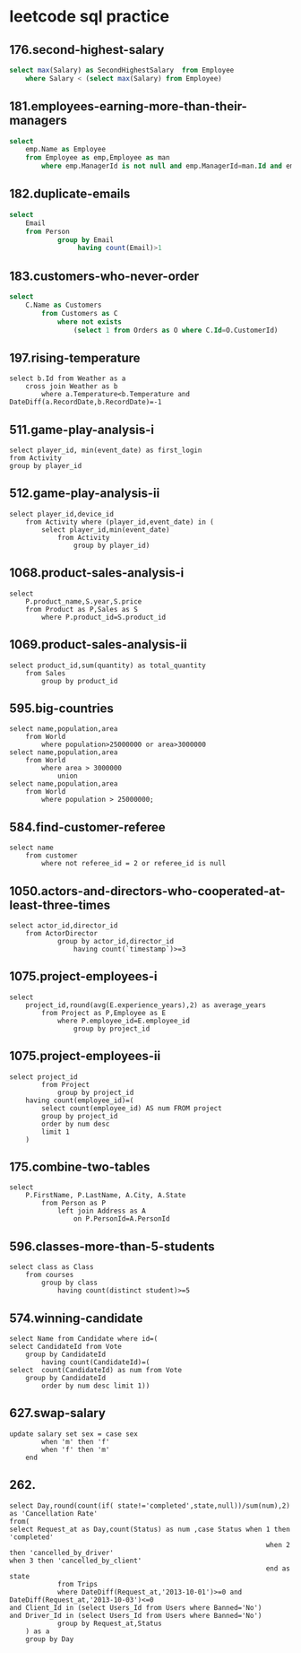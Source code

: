 # leetcode sql practice
## 176.second-highest-salary

``` sql
select max(Salary) as SecondHighestSalary  from Employee
    where Salary < (select max(Salary) from Employee)
```
## 181.employees-earning-more-than-their-managers

``` sql
select 
    emp.Name as Employee
    from Employee as emp,Employee as man
        where emp.ManagerId is not null and emp.ManagerId=man.Id and emp.Salary>man.Salary
```

## 182.duplicate-emails

``` sql 
select 
    Email
    from Person 
            group by Email
                 having count(Email)>1
```

## 183.customers-who-never-order

``` sql
select 
    C.Name as Customers
        from Customers as C
            where not exists 
                (select 1 from Orders as O where C.Id=O.CustomerId)
```

## 197.rising-temperature
``` mysql
select b.Id from Weather as a
    cross join Weather as b
        where a.Temperature<b.Temperature and DateDiff(a.RecordDate,b.RecordDate)=-1
```

## 511.game-play-analysis-i
``` mysql
select player_id, min(event_date) as first_login 
from Activity
group by player_id
```

## 512.game-play-analysis-ii
```mysql 
select player_id,device_id
    from Activity where (player_id,event_date) in (
        select player_id,min(event_date) 
            from Activity 
                group by player_id) 
```

## 1068.product-sales-analysis-i
```mysql
select 
    P.product_name,S.year,S.price
    from Product as P,Sales as S
        where P.product_id=S.product_id
```

## 1069.product-sales-analysis-ii
```mysql
select product_id,sum(quantity) as total_quantity 
    from Sales
        group by product_id
```

## 595.big-countries
```mysql
select name,population,area 
    from World
        where population>25000000 or area>3000000 
select name,population,area 
    from World
        where area > 3000000
            union
select name,population,area 
    from World
        where population > 25000000;
```

## 584.find-customer-referee
```mysql
select name 
    from customer 
        where not referee_id = 2 or referee_id is null
```

## 1050.actors-and-directors-who-cooperated-at-least-three-times
```mysql
select actor_id,director_id
    from ActorDirector
            group by actor_id,director_id
                having count(`timestamp`)>=3
```

## 1075.project-employees-i
```mysql
select
    project_id,round(avg(E.experience_years),2) as average_years 
        from Project as P,Employee as E
            where P.employee_id=E.employee_id
                group by project_id
```
## 1075.project-employees-ii
```mysql
select project_id 
        from Project
            group by project_id
    having count(employee_id)=(
        select count(employee_id) AS num FROM project 
        group by project_id  
        order by num desc 
        limit 1
    )
```

## 175.combine-two-tables
```
select 
    P.FirstName, P.LastName, A.City, A.State
        from Person as P 
            left join Address as A
                on P.PersonId=A.PersonId
```

## 596.classes-more-than-5-students
```mysql
select class as Class
    from courses
        group by class 
            having count(distinct student)>=5
```

## 574.winning-candidate
```mysql
select Name from Candidate where id=(
select CandidateId from Vote 
    group by CandidateId
        having count(CandidateId)=(
select  count(CandidateId) as num from Vote
    group by CandidateId  
        order by num desc limit 1))
```

## 627.swap-salary
```mysql
update salary set sex = case sex
        when 'm' then 'f'
        when 'f' then 'm'
    end
```

## 262.
```mysql
select Day,round(count(if( state!='completed',state,null))/sum(num),2) as 'Cancellation Rate'
from(
select Request_at as Day,count(Status) as num ,case Status when 1 then 'completed'
                                                                when 2 then 'cancelled_by_driver'                                                                         when 3 then 'cancelled_by_client'
                                                                end as state
            from Trips
            where DateDiff(Request_at,'2013-10-01')>=0 and DateDiff(Request_at,'2013-10-03')<=0 
and Client_Id in (select Users_Id from Users where Banned='No')
and Driver_Id in (select Users_Id from Users where Banned='No')
            group by Request_at,Status
    ) as a
    group by Day
```
